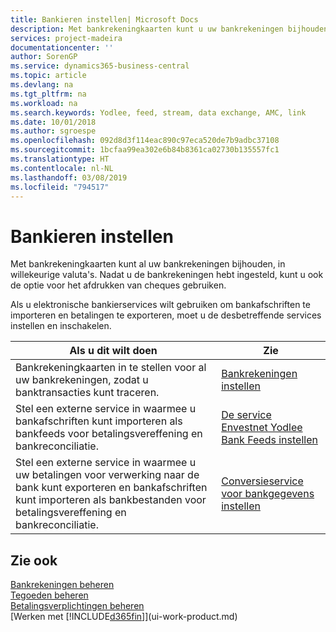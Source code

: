 ```yaml
---
title: Bankieren instellen| Microsoft Docs
description: Met bankrekeningkaarten kunt u uw bankrekeningen bijhouden en bankfeeds instellen, zoals Yodlee, om gegevens uit te wisselen.
services: project-madeira
documentationcenter: ''
author: SorenGP
ms.service: dynamics365-business-central
ms.topic: article
ms.devlang: na
ms.tgt_pltfrm: na
ms.workload: na
ms.search.keywords: Yodlee, feed, stream, data exchange, AMC, link
ms.date: 10/01/2018
ms.author: sgroespe
ms.openlocfilehash: 092d8d3f114eac890c97eca520de7b9adbc37108
ms.sourcegitcommit: 1bcfaa99ea302e6b84b8361ca02730b135557fc1
ms.translationtype: HT
ms.contentlocale: nl-NL
ms.lasthandoff: 03/08/2019
ms.locfileid: "794517"
---
```

# <a name="setting-up-banking"></a>Bankieren instellen
Met bankrekeningkaarten kunt al uw bankrekeningen bijhouden, in willekeurige valuta's. Nadat u de bankrekeningen hebt ingesteld, kunt u ook de optie voor het afdrukken van cheques gebruiken.

Als u elektronische bankierservices wilt gebruiken om bankafschriften te importeren en betalingen te exporteren, moet u de desbetreffende services instellen en inschakelen.

| Als u dit wilt doen | Zie |
| --- | --- |
| Bankrekeningkaarten in te stellen voor al uw bankrekeningen, zodat u banktransacties kunt traceren. |[Bankrekeningen instellen](bank-how-setup-bank-accounts.md) |
| Stel een externe service in waarmee u bankafschriften kunt importeren als bankfeeds voor betalingsvereffening en bankreconciliatie. |[De service Envestnet Yodlee Bank Feeds instellen](bank-how-setup-bank-statement-service.md) |
| Stel een externe service in waarmee u uw betalingen voor verwerking naar de bank kunt exporteren en bankafschriften kunt importeren als bankbestanden voor betalingsvereffening en bankreconciliatie. |[Conversieservice voor bankgegevens instellen](bank-how-setup-bank-data-conversion-service.md) |

## <a name="see-also"></a>Zie ook
[Bankrekeningen beheren](bank-manage-bank-accounts.md)  
[Tegoeden beheren](receivables-manage-receivables.md)  
[Betalingsverplichtingen beheren](payables-manage-payables.md)  
[Werken met [!INCLUDE[d365fin](includes/d365fin_md.md)]](ui-work-product.md)
